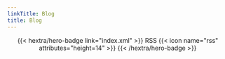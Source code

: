 ```yaml
---
linkTitle: Blog
title: Blog
---
```


<div style="text-align: center; margin-top: 1em;">
{{< hextra/hero-badge link="index.xml" >}}
  <span>RSS</span>
  {{< icon name="rss" attributes="height=14" >}}
{{< /hextra/hero-badge >}}
</div>
